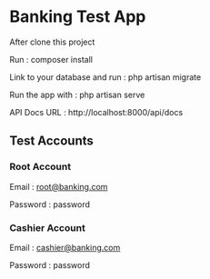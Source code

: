 
# Banking Test App

After clone this project 

Run : composer install

Link to your database and run : php artisan migrate

Run the app with : php artisan serve

API Docs URL : http://localhost:8000/api/docs

## Test Accounts

### Root Account

Email : root@banking.com

Password : password

### Cashier Account

Email : cashier@banking.com

Password : password
